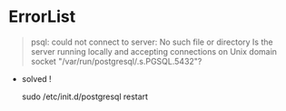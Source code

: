# ErrorList

> psql: could not connect to server: No such file or directory
    Is the server running locally and accepting
    connections on Unix domain socket "/var/run/postgresql/.s.PGSQL.5432"? 

- solved !
  
    sudo /etc/init.d/postgresql restart